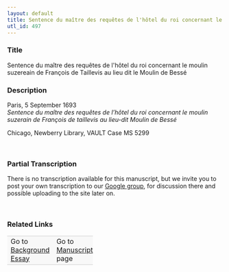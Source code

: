 ```yaml
---  
layout: default  
title: Sentence du maître des requêtes de l'hôtel du roi concernant le moulin suzereain de François de Taillevis au lieu dit le Moulin de Bessé  
utl_id: 497
---
```


### Title

Sentence du maître des requêtes de l'hôtel du roi concernant le moulin suzereain de François de Taillevis au lieu dit le Moulin de Bessé

### Description

<p>Paris, 5 September 1693<br /><em>Sentence du maître des requêtes de l’hôtel du roi concernant le moulin suzerain de François de taillevis au lieu-dit Moulin de Bessé</em></p>
<p>Chicago, Newberry Library, VAULT Case MS 5299</p>
<p> </p>


### Partial Transcription

<p>There is no transcription available for this manuscript, but we invite you to post your own transcription to our <a href="https://paleography.library.utoronto.ca/content/group-work">Google group</a>, for discussion there and possible uploading to the site later on.</p>
<p> </p>


### Related Links

<table border="0.5" cellpadding="1" cellspacing="1" style="width: 200px; background-color:#F8F8F8;">
    <tbody style="border-color:#ccc">
        <tr style="border-color:#ccc">
            <td>Go to <a href="https://centerfordigitalhumanities.github.io/Newberry-French-paleography/_background_essay/497" target="_blank">Background Essay</a></td>
            <td>Go to <a href="https://centerfordigitalhumanities.github.io/Newberry-French-paleography/www/record.html?id=497" target="_blank">Manuscript</a> page</td>
        </tr>
    </tbody>
</table>